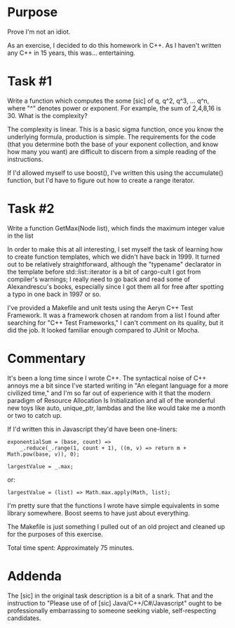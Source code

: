 # Purpose

Prove I'm not an idiot.

As an exercise, I decided to do this homework in C++.  As I haven't
written any C++ in 15 years, this was... entertaining.

# Task #1

   Write a function which computes the some [sic] of q, q^2, q^3, … q^n,
   where "^" denotes power or exponent.  For example, the sum of
   2,4,8,16 is 30.  What is the complexity?

The complexity is linear.  This is a basic sigma function, once you know
the underlying formula, production is simple.  The requirements for the
code (that you determine both the base of your exponent collection, and
know how many you want) are difficult to discern from a simple reading
of the instructions.  

If I'd allowed myself to use boost(), I've written this using the
accumulate() function, but I'd have to figure out how to create a range
iterator.


# Task #2

   Write a function GetMax(Node list), which finds the maximum integer
   value in the list

In order to make this at all interesting, I set myself the task of
learning how to create function templates, which we didn't have back in
1999.  It turned out to be relatively straightforward, although the
"typename" declarator in the template before std::list<t>::iterator is a
bit of cargo-cult I got from compiler's warnings; I really need to go
back and read some of Alexandrescu's books, especially since I got them
all for free after spotting a typo in one back in 1997 or so.  

I've provided a Makefile and unit tests using the Aeryn C++ Test
Framework.  It was a framework chosen at random from a list I found
after searching for "C++ Test Frameworks," I can't comment on its
quality, but it did the job.  It looked familiar enough compared to
JUnit or Mocha.

# Commentary

It's been a long time since I wrote C++.  The syntactical noise of C++
annoys me a bit since I've started writing in "An elegant language for a
more civilized time," and I'm so far out of experience with it that the
modern paradigm of Resource Allocation Is Initialization and all of the
wonderful new toys like auto, unique_ptr, lambdas and the like would
take me a month or two to catch up.

If I'd written this in Javascript they'd have been one-liners:

    exponentialSum = (base, count) => 
        _.reduce(_.range(1, count + 1), ((m, v) => return m + Math.pow(base, v)), 0);

    largestValue = _.max;

or:

    largestValue = (list) => Math.max.apply(Math, list);

I'm pretty sure that the functions I wrote have simple equivalents in
some library somewhere.  Boost seems to have just about everything.

The Makefile is just something I pulled out of an old project and
cleaned up for the purposes of this exercise.

Total time spent: Approximately 75 minutes.

# Addenda

The [sic] in the original task description is a bit of a snark.  That
and the instruction to "Please use of of [sic] Java/C++/C#/Javascript"
ought to be professionally embarrassing to someone seeking viable,
self-respecting candidates.


